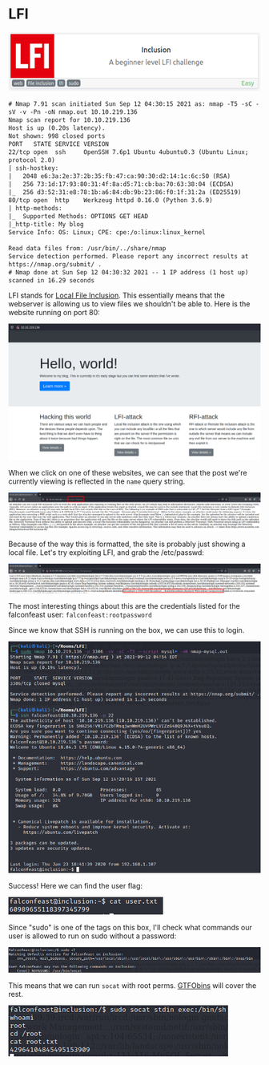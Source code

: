 # LFI

![](assets/LFI/cover.png)

```
# Nmap 7.91 scan initiated Sun Sep 12 04:30:15 2021 as: nmap -T5 -sC -sV -v -Pn -oN nmap.out 10.10.219.136
Nmap scan report for 10.10.219.136
Host is up (0.20s latency).
Not shown: 998 closed ports
PORT   STATE SERVICE VERSION
22/tcp open  ssh     OpenSSH 7.6p1 Ubuntu 4ubuntu0.3 (Ubuntu Linux; protocol 2.0)
| ssh-hostkey: 
|   2048 e6:3a:2e:37:2b:35:fb:47:ca:90:30:d2:14:1c:6c:50 (RSA)
|   256 73:1d:17:93:80:31:4f:8a:d5:71:cb:ba:70:63:38:04 (ECDSA)
|_  256 d3:52:31:e8:78:1b:a6:84:db:9b:23:86:f0:1f:31:2a (ED25519)
80/tcp open  http    Werkzeug httpd 0.16.0 (Python 3.6.9)
| http-methods: 
|_  Supported Methods: OPTIONS GET HEAD
|_http-title: My blog
Service Info: OS: Linux; CPE: cpe:/o:linux:linux_kernel

Read data files from: /usr/bin/../share/nmap
Service detection performed. Please report any incorrect results at https://nmap.org/submit/ .
# Nmap done at Sun Sep 12 04:30:32 2021 -- 1 IP address (1 host up) scanned in 16.29 seconds

```

LFI stands for [Local File Inclusion](https://en.wikipedia.org/wiki/File_inclusion_vulnerability#Local_file_inclusion). This essentially means that the webserver is allowing us to view files we shouldn't be able to. Here is the website running on port 80:

![](assets/LFI/website.png)

When we click on one of these websites, we can see that the post we're currently viewing is reflected in the ```name``` query string.

![](assets/LFI/name.png)

Because of the way this is formatted, the site is probably just showing a local file. Let's try exploiting LFI, and grab the /etc/passwd:

![](assets/LFI/etcpasswd.png)

The most interesting things about this are the credentials listed for the falconfeast user: ```falconfeast:rootpassword``` 

Since we know that SSH is running on the box, we can use this to login.

![](assets/LFI/ssh.png)

Success! Here we can find the user flag:

![](assets/LFI/user.png)

Since "sudo" is one of the tags on this box, I'll check what commands our user is allowed to run on sudo without a password:

![](assets/LFI/sudo-l.png)

This means that we can run ```socat``` with root perms. [GTFObins](https://gtfobins.github.io/gtfobins/socat/) will cover the rest.

![](assets/LFI/root.png)